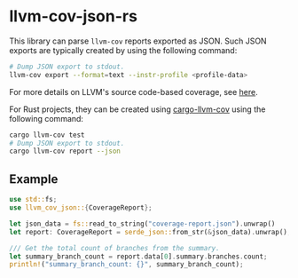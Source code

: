 # llvm-cov-json-rs

This library can parse `llvm-cov` reports exported as JSON.
Such JSON exports are typically created by using the following command:

```bash
# Dump JSON export to stdout.
llvm-cov export --format=text --instr-profile <profile-data>
```

For more details on LLVM's source code-based coverage, see [here](https://clang.llvm.org/docs/SourceBasedCodeCoverage.html).

For Rust projects, they can be created using [cargo-llvm-cov](https://github.com/taiki-e/cargo-llvm-cov) using the following command:

```bash
cargo llvm-cov test
# Dump JSON export to stdout.
cargo llvm-cov report --json
```

## Example

```rust
use std::fs;
use llvm_cov_json::{CoverageReport};

let json_data = fs::read_to_string("coverage-report.json").unwrap()
let report: CoverageReport = serde_json::from_str(&json_data).unwrap();

/// Get the total count of branches from the summary.
let summary_branch_count = report.data[0].summary.branches.count;
println!("summary_branch_count: {}", summary_branch_count);
```
